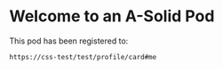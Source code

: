 # Welcome to an A-Solid Pod

This pod has been registered to:

```
https://css-test/test/profile/card#me
```
